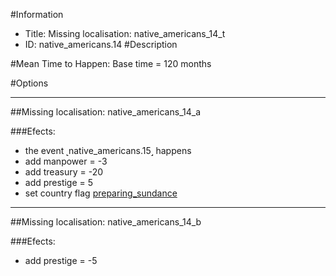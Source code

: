 #Information
 - Title: Missing localisation: native_americans_14_t
 - ID: native_americans.14
#Description

#Mean Time to Happen:
Base time = 120 months

#Options

___
##Missing localisation: native_americans_14_a

###Efects:<ul><li>the event ˻native_americans.15˼ happens</li><li>add manpower = -3</li><li>add treasury = -20</li><li>add prestige = 5</li><li>set country flag [preparing_sundance](../flags/preparing_sundance.md)</li></ul>

___
##Missing localisation: native_americans_14_b

###Efects:<ul><li>add prestige = -5</li></ul>
